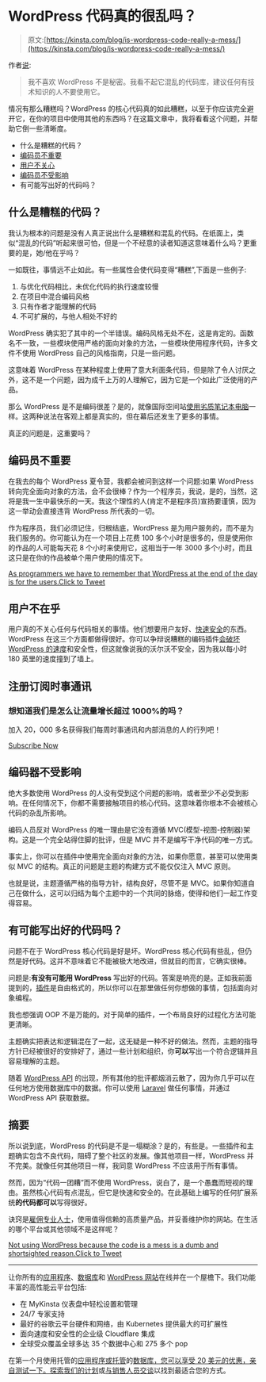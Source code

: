# WordPress 代码真的很乱吗？

> 原文:[https://kinsta.com/blog/is-wordpress-code-really-a-mess/](https://kinsta.com/blog/is-wordpress-code-really-a-mess/)

作者[说](http://www.sitepoint.com/first-look-themosis-framework-wordpress-developers/):

> 我不喜欢 WordPress 不是秘密。我看不起它混乱的代码库，建议任何有技术知识的人不要使用它。

情况有那么糟糕吗？WordPress 的核心代码真的如此糟糕，以至于你应该完全避开它，在你的项目中使用其他的东西吗？在这篇文章中，我将看看这个问题，并帮助它倒一些清晰度。

*   什么是糟糕的代码？
*   [编码员不重要](#coders-dont-matter)
*   [用户不关心](#users-dont-care)
*   [编码员不受影响](#coders-arent-affected)
*   有可能写出好的代码吗？

## 什么是糟糕的代码？

我认为根本的问题是没有人真正说出什么是糟糕和混乱的代码。在纸面上，类似“混乱的代码”听起来很可怕，但是一个不经意的读者知道这意味着什么吗？更重要的是，她/他在乎吗？

一如既往，事情远不止如此。有一些属性会使代码变得“糟糕”,下面是一些例子:

1.  与优化代码相比，未优化代码的执行速度较慢
2.  在项目中混合编码风格
3.  只有作者才能理解的代码
4.  不可扩展的，与他人相处不好的

WordPress 确实犯了其中的一个半错误。编码风格无处不在，这是肯定的。函数名不一致，一些模块使用严格的面向对象的方法，一些模块使用程序代码，许多文件不使用 WordPress 自己的风格指南，只是一些问题。

这意味着 WordPress 在某种程度上使用了意大利面条代码，但是除了令人讨厌之外，这不是一个问题，因为成千上万的人理解它，因为它是一个如此广泛使用的产品。

那么 WordPress 是不是编码很差？是的，就像国际空间站[使用劣质笔记本电脑](http://gizmodo.com/how-astronauts-use-laptops-on-the-international-space-s-1654962539)一样。这两种说法在客观上都是真实的，但在幕后还发生了更多的事情。

真正的问题是，这重要吗？

## 编码员不重要

在我去的每个 WordPress 夏令营，我都会被问到这样一个问题:如果 WordPress 转向完全面向对象的方法，会不会很棒？作为一个程序员，我说，是的，当然，这将是我一生中最快乐的一天。我这个理性的人(肯定不是程序员)宣扬要谨慎，因为这一举动会直接违背 WordPress 所代表的一切。

作为程序员，我们必须记住，归根结底，WordPress 是为用户服务的，而不是为我们服务的。你可能认为在一个项目上花费 100 多个小时是很多的，但是使用你的作品的人可能每天花 8 个小时来使用它，这相当于一年 3000 多个小时，而且这只是在你的作品被单个用户使用的情况下。

[As programmers we have to remember that WordPress at the end of the day is for the users.Click to Tweet](https://twitter.com/intent/tweet?url=https%3A%2F%2Fkinsta.com%2Fblog%2Fis-wordpress-code-really-a-mess%2F&via=kinsta&text=As+programmers+we+have+to+remember+that+WordPress+at+the+end+of+the+day+is+for+the+users.)

## 用户不在乎

用户真的不关心任何与代码相关的事情。他们想要用户友好、[快速安全](https://kinsta.com/blog/wordpress-security/)的东西。WordPress 在这三个方面都做得很好。你可以争辩说糟糕的编码插件[会破坏 WordPress 的速度](https://kinsta.com/blog/wordpress-performance-new-relic/)和安全性，但这就像说我的沃尔沃不安全，因为我以每小时 180 英里的速度撞到了墙上。

 ## 注册订阅时事通讯



### 想知道我们是怎么让流量增长超过 1000%的吗？

加入 20，000 多名获得我们每周时事通讯和内部消息的人的行列吧！

[Subscribe Now](#newsletter)

## 编码器不受影响

绝大多数使用 WordPress 的人没有受到这个问题的影响，或者至少不必受到影响。在任何情况下，你都不需要接触项目的核心代码。这意味着你根本不会被核心代码的杂乱所影响。

编码人员反对 WordPress 的唯一理由是它没有遵循 MVC(模型-视图-控制器)架构。这是一个完全站得住脚的批评，但是 MVC 并不是编写干净代码的唯一方式。

事实上，你可以在插件中使用完全面向对象的方法，如果你愿意，甚至可以使用类似 MVC 的结构。真正的问题是主题的构建方式不能仅仅注入 MVC 原则。

也就是说，主题遵循严格的指导方针，结构良好，尽管不是 MVC。如果你知道自己在做什么，这可以归结为每个主题中的一个共同的脉络，使得和他们一起工作变得容易。

## 有可能写出好的代码吗？

问题不在于 WordPress 核心代码是好是坏。WordPress 核心代码有些乱，但仍然是好代码。这并不意味着它不能被极大地改进，但就目的而言，它确实很棒。

问题是:**有没有可能用 WordPress** 写出好的代码。答案是响亮的是。正如我前面提到的，[插件](https://kinsta.com/knowledgebase/wordpress-plugin/)是自由格式的，所以你可以在那里做任何你想做的事情，包括面向对象编程。

我也想强调 OOP 不是万能的。对于简单的插件，一个布局良好的过程化方法可能更清晰。

主题确实把表达和逻辑混在了一起，这无疑是一种不好的做法。然而，主题的指导方针已经被很好的安排好了，通过一些计划和组织，你**可以**写出一个符合逻辑并且容易理解的主题。

随着 [WordPress API](http://v2.wp-api.org/) 的出现，所有其他的批评都烟消云散了，因为你几乎可以在任何地方使用数据库中的数据。你可以使用 [Laravel](https://laravel.com/) 做任何事情，并通过 WordPress API 获取数据。

## 摘要

所以说到底，WordPress 的代码是不是一塌糊涂？是的，有些是。一些插件和主题确实包含不良代码，阻碍了整个社区的发展。像其他项目一样，WordPress 并不完美。就像任何其他项目一样，我同意 WordPress 不应该用于所有事情。

然而，因为“代码一团糟”而不使用 WordPress，说白了，是一个愚蠢而短视的理由。虽然核心代码有点混乱，但它是快速和安全的。在此基础上编写的任何扩展系统**的代码都可以**写得很好。

诀窍是[雇佣专业人士](https://kinsta.com/blog/hire-wordpress-developer/)，使用值得信赖的高质量产品，并妥善维护你的网站。在生活的哪个平台或其他领域不是这样呢？

[Not using WordPress because the code is a mess is a dumb and shortsighted reason.Click to Tweet](https://twitter.com/intent/tweet?url=https%3A%2F%2Fkinsta.com%2Fblog%2Fis-wordpress-code-really-a-mess%2F&via=kinsta&text=Not+using+WordPress+because+the+code+is+a+mess+is+a+dumb+and+shortsighted+reason.)

* * *

让你所有的[应用程序](https://kinsta.com/application-hosting/)、[数据库](https://kinsta.com/database-hosting/)和 [WordPress 网站](https://kinsta.com/wordpress-hosting/)在线并在一个屋檐下。我们功能丰富的高性能云平台包括:

*   在 MyKinsta 仪表盘中轻松设置和管理
*   24/7 专家支持
*   最好的谷歌云平台硬件和网络，由 Kubernetes 提供最大的可扩展性
*   面向速度和安全性的企业级 Cloudflare 集成
*   全球受众覆盖全球多达 35 个数据中心和 275 多个 pop

在第一个月使用托管的[应用程序或托管](https://kinsta.com/application-hosting/)的[数据库，您可以享受 20 美元的优惠，亲自测试一下。探索我们的](https://kinsta.com/database-hosting/)[计划](https://kinsta.com/plans/)或[与销售人员交谈](https://kinsta.com/contact-us/)以找到最适合您的方式。